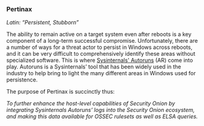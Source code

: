 ### **Pertinax**
_Latin: “Persistent, Stubborn”_

The ability to remain active on a target system even after reboots is a key component of a long-term successful compromise. Unfortunately, there are a number of ways for a threat actor to persist in Windows across reboots, and it can be very difficult to comprehensively identify these areas without specialized software. This is where [Sysinternals' Autoruns](https://technet.microsoft.com/en-us/sysinternals/bb963902.aspx?f=255&MSPPError=-2147217396) (AR) come into play. Autoruns is a Sysinternals’ tool that has been widely used in the industry to help bring to light the many different areas in Windows used for persistence.

The purpose of Pertinax is succinctly thus:

_To further enhance the host-level capabilities of Security Onion by integrating Sysinternals Autoruns’ logs into the Security Onion ecosystem, and making this data available for OSSEC rulesets as well as ELSA queries._


